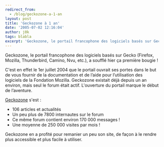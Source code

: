 ```yaml
---
redirect_from:
  - /blog/geckozone-a-1-an
layout: post
title: 'Geckozone à 1 an'
date: '2005-07-02 12:16:04'
author: j0k
tags: blabla
excerpt: 'Geckozone, le portail francophone des logiciels basés sur Gecko (Firefox, Mozilla, Thunderbird, Camino, Nvu, etc.), a soufflé hier ça première bougie !   )   C''est en effet le 1er juillet 2004 que le portail ouvrait ses portes dans le but de vous fournir de la documentation et de l’aide pour l’utilisation des logiciels de la Fondation Mozilla. Geckozone existait      ...'
---
```


Geckozone, le portail francophone des logiciels basés sur Gecko (Firefox, Mozilla, Thunderbird, Camino, Nvu, etc.), a soufflé hier ça première bougie !

C'est en effet le 1er juillet 2004 que le portail ouvrait ses portes dans le but de vous fournir de la documentation et de l’aide pour l’utilisation des logiciels de la Fondation Mozilla. Geckozone existait déjà depuis un an environ, mais seul le forum était actif. L'ouverture du portail marque le début de l’aventure.

[Geckozone](http://www.geckozone.org/) s'est :
* 106 articles et actualités
* Un peu plus de 7800 internautes sur le forum
* Ce même forum contient environ 170 000 messages !
* Une moyenne de 250 000 visites par mois !

Geckozone en a profité pour remanier un peu son site, de façon à le rendre plus accessible et plus facile à utiliser.
